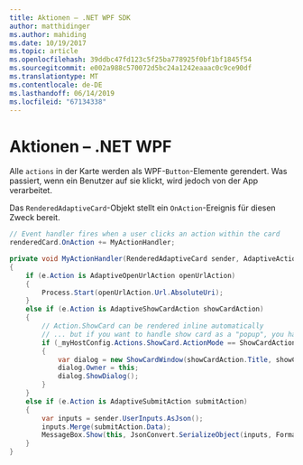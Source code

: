 ```yaml
---
title: Aktionen – .NET WPF SDK
author: matthidinger
ms.author: mahiding
ms.date: 10/19/2017
ms.topic: article
ms.openlocfilehash: 39ddbc47fd123c5f25ba778925f0bf1bf1845f54
ms.sourcegitcommit: e002a988c570072d5bc24a1242eaaac0c9ce90df
ms.translationtype: MT
ms.contentlocale: de-DE
ms.lasthandoff: 06/14/2019
ms.locfileid: "67134338"
---
```

# <a name="actions---net-wpf"></a>Aktionen – .NET WPF

Alle `actions` in der Karte werden als WPF-`Button`-Elemente gerendert. Was passiert, wenn ein Benutzer auf sie klickt, wird jedoch von der App verarbeitet. 

Das `RenderedAdaptiveCard`-Objekt stellt ein `OnAction`-Ereignis für diesen Zweck bereit.

```csharp
// Event handler fires when a user clicks an action within the card
renderedCard.OnAction += MyActionHandler;

private void MyActionHandler(RenderedAdaptiveCard sender, AdaptiveActionEventArgs e)
{
    if (e.Action is AdaptiveOpenUrlAction openUrlAction)
    {
        Process.Start(openUrlAction.Url.AbsoluteUri);
    }
    else if (e.Action is AdaptiveShowCardAction showCardAction)
    {
        // Action.ShowCard can be rendered inline automatically
        // ... but if you want to handle show card as a "popup", you handle this event
        if (_myHostConfig.Actions.ShowCard.ActionMode == ShowCardActionMode.Popup)
        {
            var dialog = new ShowCardWindow(showCardAction.Title, showCardAction, Resources);
            dialog.Owner = this;
            dialog.ShowDialog();
        }
    }
    else if (e.Action is AdaptiveSubmitAction submitAction)
    {
        var inputs = sender.UserInputs.AsJson();
        inputs.Merge(submitAction.Data);
        MessageBox.Show(this, JsonConvert.SerializeObject(inputs, Formatting.Indented), "SubmitAction");
    }
}
```
